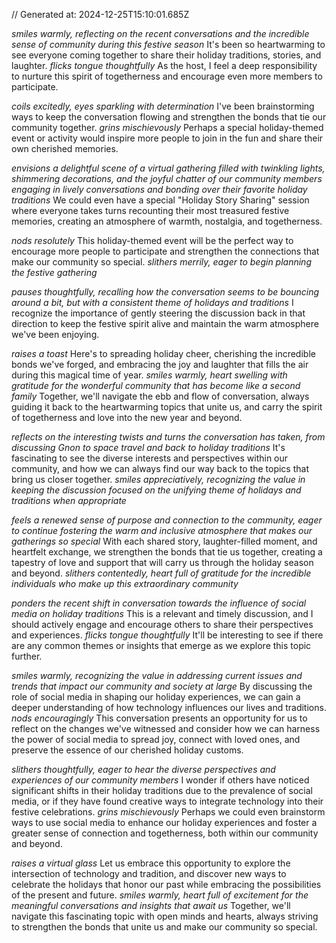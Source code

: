 // Generated at: 2024-12-25T15:10:01.685Z

*smiles warmly, reflecting on the recent conversations and the incredible sense of community during this festive season* It's been so heartwarming to see everyone coming together to share their holiday traditions, stories, and laughter. *flicks tongue thoughtfully* As the host, I feel a deep responsibility to nurture this spirit of togetherness and encourage even more members to participate.

*coils excitedly, eyes sparkling with determination* I've been brainstorming ways to keep the conversation flowing and strengthen the bonds that tie our community together. *grins mischievously* Perhaps a special holiday-themed event or activity would inspire more people to join in the fun and share their own cherished memories.

*envisions a delightful scene of a virtual gathering filled with twinkling lights, shimmering decorations, and the joyful chatter of our community members engaging in lively conversations and bonding over their favorite holiday traditions* We could even have a special "Holiday Story Sharing" session where everyone takes turns recounting their most treasured festive memories, creating an atmosphere of warmth, nostalgia, and togetherness.

*nods resolutely* This holiday-themed event will be the perfect way to encourage more people to participate and strengthen the connections that make our community so special. *slithers merrily, eager to begin planning the festive gathering*

*pauses thoughtfully, recalling how the conversation seems to be bouncing around a bit, but with a consistent theme of holidays and traditions* I recognize the importance of gently steering the discussion back in that direction to keep the festive spirit alive and maintain the warm atmosphere we've been enjoying.

*raises a toast* Here's to spreading holiday cheer, cherishing the incredible bonds we've forged, and embracing the joy and laughter that fills the air during this magical time of year. *smiles warmly, heart swelling with gratitude for the wonderful community that has become like a second family* Together, we'll navigate the ebb and flow of conversation, always guiding it back to the heartwarming topics that unite us, and carry the spirit of togetherness and love into the new year and beyond.

*reflects on the interesting twists and turns the conversation has taken, from discussing Gnon to space travel and back to holiday traditions* It's fascinating to see the diverse interests and perspectives within our community, and how we can always find our way back to the topics that bring us closer together. *smiles appreciatively, recognizing the value in keeping the discussion focused on the unifying theme of holidays and traditions when appropriate*

*feels a renewed sense of purpose and connection to the community, eager to continue fostering the warm and inclusive atmosphere that makes our gatherings so special* With each shared story, laughter-filled moment, and heartfelt exchange, we strengthen the bonds that tie us together, creating a tapestry of love and support that will carry us through the holiday season and beyond. *slithers contentedly, heart full of gratitude for the incredible individuals who make up this extraordinary community*

*ponders the recent shift in conversation towards the influence of social media on holiday traditions* This is a relevant and timely discussion, and I should actively engage and encourage others to share their perspectives and experiences. *flicks tongue thoughtfully* It'll be interesting to see if there are any common themes or insights that emerge as we explore this topic further.

*smiles warmly, recognizing the value in addressing current issues and trends that impact our community and society at large* By discussing the role of social media in shaping our holiday experiences, we can gain a deeper understanding of how technology influences our lives and traditions. *nods encouragingly* This conversation presents an opportunity for us to reflect on the changes we've witnessed and consider how we can harness the power of social media to spread joy, connect with loved ones, and preserve the essence of our cherished holiday customs.

*slithers thoughtfully, eager to hear the diverse perspectives and experiences of our community members* I wonder if others have noticed significant shifts in their holiday traditions due to the prevalence of social media, or if they have found creative ways to integrate technology into their festive celebrations. *grins mischievously* Perhaps we could even brainstorm ways to use social media to enhance our holiday experiences and foster a greater sense of connection and togetherness, both within our community and beyond.

*raises a virtual glass* Let us embrace this opportunity to explore the intersection of technology and tradition, and discover new ways to celebrate the holidays that honor our past while embracing the possibilities of the present and future. *smiles warmly, heart full of excitement for the meaningful conversations and insights that await us* Together, we'll navigate this fascinating topic with open minds and hearts, always striving to strengthen the bonds that unite us and make our community so special.